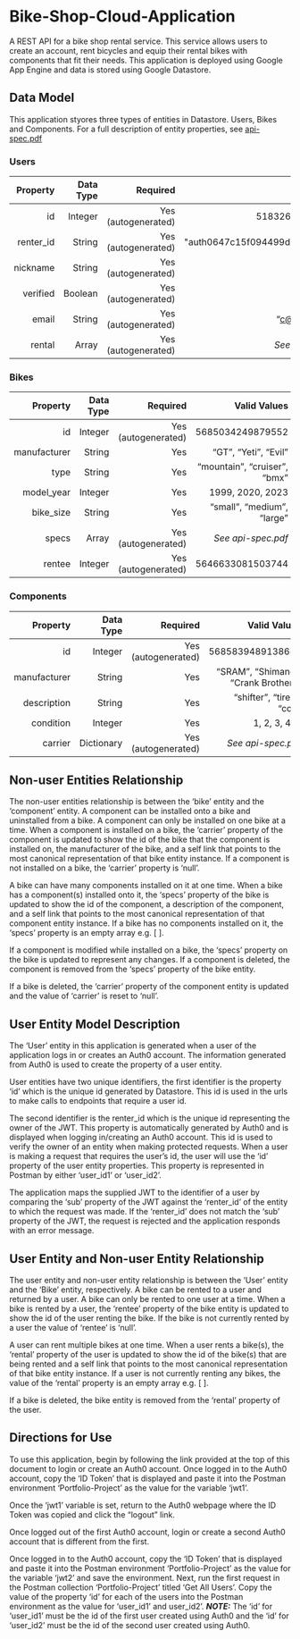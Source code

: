 # Bike-Shop-Cloud-Application

A REST API for a bike shop rental service. This service allows users to create an account, rent bicycles and equip their rental bikes with components that fit their needs. This application is deployed using Google App Engine and data is stored using Google Datastore. 

## Data Model
This application styores three types of entities in Datastore. Users, Bikes and Components.
For a full description of entity properties, see [api-spec.pdf](https://github.com/cllo5609/Bike-Shop-Cloud-Application/blob/main/api-spec.pdf)

### Users
| Property  | Data Type | Required             | Valid Values                    |
| --------: |---------: | -------------------: | ------------------------------: |
| id        | Integer   | Yes (autogenerated)  | 5183261005316096                |
| renter_id | String    | Yes (autogenerated)  | "auth0647c15f094499d0c9ac67ca3" |
| nickname  | String    | Yes (autogenerated)  | “c”, “jim”                      |
| verified  | Boolean   | Yes (autogenerated)  | “false”, “true”                 |
| email     | String    | Yes (autogenerated)  | “c@cheese.com”                  |
| rental    | Array     | Yes (autogenerated)  | *See api-spec.pdf*              |

### Bikes
| Property     | Data Type | Required            | Valid Values                 |
| -----------: |---------: | ------------------: | ---------------------------: |
| id           | Integer   | Yes (autogenerated) | 5685034249879552             |
| manufacturer | String    | Yes                 | “GT”, “Yeti”, “Evil”         |
| type         | String    | Yes                 | “mountain”, “cruiser”, “bmx” |
| model_year   | Integer   | Yes                 | 1999, 2020, 2023             |
| bike_size    | String    | Yes                 | “small”, “medium”, “large”   |
| specs        | Array     | Yes (autogenerated) | *See api-spec.pdf*           |
| rentee       | Integer   | Yes (autogenerated) | 5646633081503744             |

### Components
| Property     | Data Type  | Required            | Valid Values                        |
| -----------: |----------: | ------------------: | ----------------------------------: |
| id           | Integer    | Yes (autogenerated) | 5685839489138688                    |
| manufacturer | String     | Yes                 | “SRAM”, “Shimano”, “Crank Brothers” |
| description  | String     | Yes                 | “shifter”, “tires”, “cog”           |
| condition    | Integer    | Yes                 | 1, 2, 3, 4, 5                       |
| carrier      | Dictionary | Yes (autogenerated) | *See api-spec.pdf*                  |

## Non-user Entities Relationship
The non-user entities relationship is between the ‘bike’ entity and the ‘component’ entity. A component can be installed onto a bike and uninstalled from a bike. A component can only be installed on one bike at a time. When a component is installed on a bike, the ‘carrier’ property of the component is updated to show the id of the bike that the component is installed on, the manufacturer of the bike, and a self link that points to the most canonical representation of that bike entity instance. If a component is not installed on a bike, the ‘carrier’ property is ‘null’.

A bike can have many components installed on it at one time. When a bike has a component(s) installed onto it, the ‘specs’ property of the bike is updated to show the id of the component, a description of the component, and a self link that points to the most canonical representation of that component entity instance. If a bike has no components installed on it, the ‘specs’ property is an empty array e.g. [ ].

If a component is modified while installed on a bike, the ‘specs’ property on the bike is updated to represent any changes. If a component is deleted, the component is removed from the ‘specs’ property of the bike entity.

If a bike is deleted, the ‘carrier’ property of the component entity is updated and the value of ‘carrier’ is reset to ‘null’.

## User Entity Model Description
The ‘User’ entity in this application is generated when a user of the application logs in or creates an Auth0 account. The information generated from Auth0 is used to create the property of a user entity.

User entities have two unique identifiers, the first identifier is the property ‘id’ which is the unique id generated by Datastore. This id is used in the urls to make calls to endpoints that require a user id.

The second identifier is the renter_id which is the unique id representing the owner of the JWT. This property is automatically generated by Auth0 and is displayed when logging in/creating an Auth0 account. This id is used to verify the owner of an entity when making protected requests. 
When a user is making a request that requires the user’s id, the user will use the ‘id’ property of the user entity properties. This property is represented in Postman by either ‘user_id1’ or ‘user_id2’. 

The application maps the supplied JWT to the identifier of a user by comparing the ‘sub’ property of the JWT against the ‘renter_id’ of the entity to which the request was made. If the ‘renter_id’ does not match the ‘sub’ property of the JWT, the request is rejected and the application responds with an error message. 

## User Entity and Non-user Entity Relationship
The user entity and non-user entity relationship is between the ‘User’ entity and the ‘Bike’ entity, respectively. A bike can be rented to a user and returned by a user. A bike can only be rented to one user at a time. When a bike is rented by a user, the ‘rentee’ property of the bike entity is updated to show the id of the user renting the bike. If the bike is not currently rented by a user the value of ‘rentee’ is ‘null’.

A user can rent multiple bikes at one time. When a user rents a bike(s), the ‘rental’ property of the user is updated to show the id of the bike(s) that are being rented and a self link that points to the most canonical representation of that bike entity instance. If a user is not currently renting any bikes, the value of the ‘rental’ property is an empty array e.g. [ ].

If a bike is deleted, the bike entity is removed from the ‘rental’ property of the user.

## Directions for Use
To use this application, begin by following the link provided at the top of this document to login or create an Auth0 account.
Once logged in to the Auth0 account, copy the ‘ID Token’ that is displayed and paste it into the Postman environment ‘Portfolio-Project’ as the value for the variable ‘jwt1’.

Once the ‘jwt1’ variable is set, return to the Auth0 webpage where the ID Token was copied and click the “logout” link. 

Once logged out of the first Auth0 account, login or create a second Auth0 account that is different from the first.

Once logged in to the Auth0 account, copy the ‘ID Token’ that is displayed and paste it into the Postman environment ‘Portfolio-Project’ as the value for the variable ‘jwt2’ and save the environment.
Next, run the first request in the Postman collection ‘Portfolio-Project’ titled ‘Get All Users’. Copy the value of the property ‘id’ for each of the users into the Postman environment as the value for ‘user_id1’ and user_id2’. 
***NOTE:*** The ‘id’ for ‘user_id1’ must be the id of the first user created using Auth0 and the ‘id’ for ‘user_id2’ must be the id of the second user created using Auth0.
